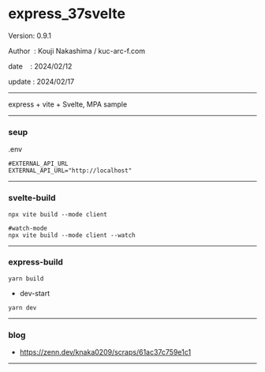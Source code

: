 ﻿# express_37svelte

 Version: 0.9.1

 Author  : Kouji Nakashima / kuc-arc-f.com

 date    : 2024/02/12

 update : 2024/02/17

***

express + vite + Svelte, MPA sample

***
### seup

.env
```
#EXTERNAL_API_URL
EXTERNAL_API_URL="http://localhost"
```

***
### svelte-build

```
npx vite build --mode client

#watch-mode
npx vite build --mode client --watch
```

***
### express-build

```
yarn build
```
* dev-start
```
yarn dev
```

***
### blog

* https://zenn.dev/knaka0209/scraps/61ac37c759e1c1

***


